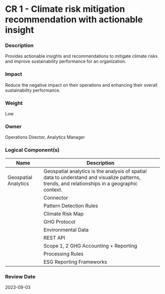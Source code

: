 
#  CR 1 - Climate risk mitigation recommendation with actionable insight



### Description

Provides actionable insights and recommendations to mitigate climate risks and improve sustainability performance for an organization.




### Impact

Reduce the negative impact on their operations and enhancing their overall sustainability performance.




### Weight

Low




### Owner

Operations Director, Analytics Manager





### Logical Component(s)

| Name | Description |
| --- | --- |
 | Geospatial Analytics | Geospatial analytics is the analysis of spatial data to understand and visualize patterns, trends, and relationships in a geographic context.<br> |
     | Connector | Connector refers to a device or software that allows different devices or systems to communicate and exchange data with each other. Connectors enable the interoperability of different devices and systems, allowing them to work together and share data over a network.<br> |
     | Pattern Detection Rules | Pattern detection rules are a set of guidelines or criteria that are used to identify and classify patterns in data. <br> |
     | Climate Risk Map | A climate risk map is a visual representation of the potential risks and impacts of climate change on a particular region or area. <br> |
     | GHG Protocol | GHG Protocol establishes comprehensive global standardized frameworks to measure and manage greenhouse gas (GHG) emissions from private and public sector operations, value chains and mitigation actions. |
     | Environmental Data | Environmental data refers to information that is collected about the natural environment and its various components, such as air, water, soil, plants, etc. This data can be collected using various methods, including field observations, remote sensing, and laboratory analysis, and it can be used to understand and monitor the health and functioning of the environment.<br> |
     | REST API | REST API (short for Representational State Transfer Application Programming Interface) is a type of API that allows software applications to communicate with each other over the internet. REST APIs use a standard set of protocols and data formats to exchange information between applications, allowing them to communicate and share data in a consistent and predictable manner.<br> |
     | Scope 1, 2 GHG Accounting + Reporting | Scope 1, 2, and 3 GHG (greenhouse gas) emissions are categories used to classify and report the greenhouse gas emissions of an organization. Scope 1 emissions are direct emissions that are under the control of an organization, such as emissions from company-owned vehicles or equipment. Scope 2 emissions are indirect emissions that result from an organization's consumption of purchased electricity, steam, heating, or cooling.<br> |
     | Processing Rules | Processing rules in data systems refer to the set of instructions or algorithms that are used to manipulate and process data within the system. These rules can be used to perform a wide range of tasks, including data validation, transformation, aggregation, and analysis.<br> |
     | ESG Reporting Frameworks | ESG (environmental, social, and governance) reporting frameworks are guidelines or standards that organizations can use to report on their environmental, social, and governance performance, risks, and impacts. <br> |
    




### Review Date

2023-09-03

